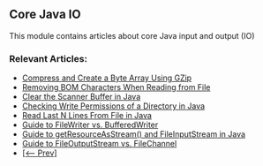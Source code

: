 ## Core Java IO

This module contains articles about core Java input and output (IO)

### Relevant Articles: 
- [Compress and Create a Byte Array Using GZip](https://www.baeldung.com/java-gzip-compress-create-byte-array)
- [Removing BOM Characters When Reading from File](https://www.baeldung.com/java-remove-byte-order-mask-chars-file)
- [Clear the Scanner Buffer in Java](https://www.baeldung.com/java-scanner-buffer)
- [Checking Write Permissions of a Directory in Java](https://www.baeldung.com/java-check-directory-write-permissions)
- [Read Last N Lines From File in Java](https://www.baeldung.com/java-file-read-last-n-lines)
- [Guide to FileWriter vs. BufferedWriter](https://www.baeldung.com/java-filewriter-vs-bufferedwriter)
- [Guide to getResourceAsStream() and FileInputStream in Java](https://www.baeldung.com/java-getresourceasstream-vs-fileinputstream)
- [Guide to FileOutputStream vs. FileChannel](https://www.baeldung.com/java-fileoutputstream-filechannel-differences)
- [[<-- Prev]](/core-java-modules/core-java-io-5)

